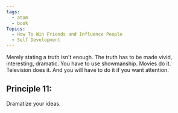 ```yaml
---
tags:
  - atom
  - book
Topics:
  - How To Win Friends and Influence People
  - Self Development
---
```

Merely stating a truth isn't enough. The truth has to be made vivid, interesting, dramatic. You have to use showmanship. Movies do it. Television does it. And you will have to do it if you want attention.

## Principle 11:
Dramatize your ideas.